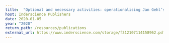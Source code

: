 ```yaml
---
title:  "Optional and necessary activities: operationalising Jan Gehl’s analysis of urban space with Foursquare data."
host: Inderscience Publishers
date: 2020-01-05
year: "2020"
return_path: /resources/publications
external_url: https://www.inderscience.com/storage/f312107114158962.pdf
---
```


